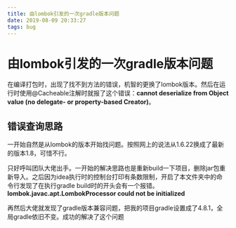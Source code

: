 ```yaml
---
title: 由lombok引发的一次gradle版本问题
date: 2019-08-09 20:33:27
tags: bug
---
```


# 由lombok引发的一次gradle版本问题

在编译打包时，出现了找不到方法的错误，机智的更换了lombok版本。然后在运行时使用@Cacheable注解时就报了这个错误：**cannot deserialize from Object value (no delegate- or property-based Creator)**。
<!--more-->
## 错误查询思路
一开始自然是从lombok的版本开始找问题。按照网上的说法从1.6.22换成了最新的版本1.8，可惜不行。

只好呼叫团队大佬出手。一开始的解决思路也是重新build一下项目，删除jar包重新导入。之后因为idea执行时的控制台打印有条数限制，开启了本文件夹中的命令行发现了在执行gradle build时的开头会有一个报错。**lombok.javac.apt.LombokProcessor could not be initialized**

再然后大佬就发现了gradle版本兼容问题，把我的项目gradle设置成了4.8.1，全局gradle依旧不变。成功的解决了这个问题